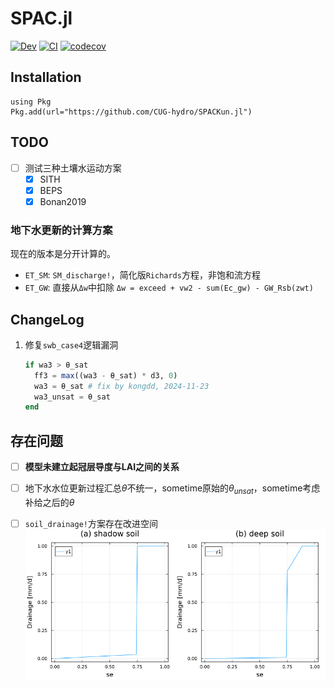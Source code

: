 # SPAC.jl

<!-- [![Stable](https://img.shields.io/badge/docs-stable-blue.svg)](https://CUG-hydro.github.io/SPACKun.jl/stable) -->
[![Dev](https://img.shields.io/badge/docs-dev-blue.svg)](https://CUG-hydro.github.io/SPACKun.jl/dev)
[![CI](https://github.com/CUG-hydro/SPACKun.jl/actions/workflows/CI.yml/badge.svg)](https://github.com/CUG-hydro/SPACKun.jl/actions/workflows/CI.yml)
[![codecov](https://codecov.io/gh/CUG-hydro/SPACKun.jl/branch/master/graph/badge.svg?token=5fEvxRsJdT)](https://codecov.io/gh/CUG-hydro/SPACKun.jl/tree/master)

## Installation

```
using Pkg
Pkg.add(url="https://github.com/CUG-hydro/SPACKun.jl")
```

## TODO
- [ ] 测试三种土壤水运动方案
  + [x] SITH
  + [x] BEPS
  + [x] Bonan2019

### 地下水更新的计算方案

现在的版本是分开计算的。

- `ET_SM`: `SM_discharge!`，简化版`Richards`方程，非饱和流方程
- `ET_GW`: 直接从`Δw`中扣除
  `Δw = exceed + vw2 - sum(Ec_gw) - GW_Rsb(zwt)`

## ChangeLog

1. 修复`swb_case4`逻辑漏洞

   ```julia
   if wa3 > θ_sat
     ff3 = max((wa3 - θ_sat) * d3, 0)
     wa3 = θ_sat # fix by kongdd, 2024-11-23
     wa3_unsat = θ_sat
   end
   ```


## 存在问题

- [ ] **模型未建立起冠层导度与LAI之间的关系**

- [ ] 地下水水位更新过程汇总$\theta$不统一，sometime原始的$\theta_{unsat}$，sometime考虑补给之后的$\theta$

- [ ] `soil_drainage!`方案存在改进空间
  ![](./docs/Kun2019_soil_drainage.png)
